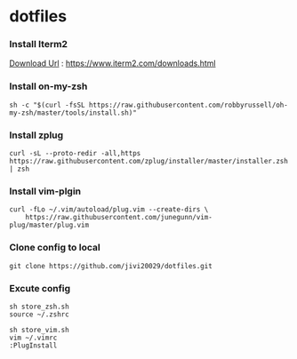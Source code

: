 # dotfiles

### Install Iterm2 
[Download Url](https://www.iterm2.com/downloads.html)
: https://www.iterm2.com/downloads.html

### Install on-my-zsh 
```
sh -c "$(curl -fsSL https://raw.githubusercontent.com/robbyrussell/oh-my-zsh/master/tools/install.sh)"
```

### Install zplug
```
curl -sL --proto-redir -all,https https://raw.githubusercontent.com/zplug/installer/master/installer.zsh | zsh
```

### Install vim-plgin
```shell
curl -fLo ~/.vim/autoload/plug.vim --create-dirs \
    https://raw.githubusercontent.com/junegunn/vim-plug/master/plug.vim
```

### Clone config to local 
```
git clone https://github.com/jivi20029/dotfiles.git
```

### Excute config
```
sh store_zsh.sh
source ~/.zshrc 

sh store_vim.sh
vim ~/.vimrc 
:PlugInstall
```
